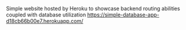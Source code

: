Simple website hosted by Heroku to showcase backend routing abilities coupled with database utilization
https://simple-database-app-d18cb66b00e7.herokuapp.com/
